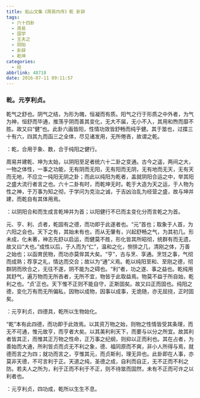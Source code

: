 ```yaml
---
title: 船山文集《周易内传》乾 卦辞
tags:
  - 六十四卦
  - 周易
  - 国学
  - 王夫之
  - 阴阳
  - 卦辞
  - 乾坤
categories:
  - 经
abbrlink: 48718
date: 2016-07-11 09:11:57
---
```


### 乾。元亨利贞。

乾气之舒也。阴气之结，为形为魄，恒凝而有质。阳气之行于形质之中外者，为气为神，恒舒而毕通，推荡乎阴而善其变化，无大不届，无小不入，其用和煦而靡不胜。故又曰“健”也。此卦六画皆阳，性情功效皆舒畅而纯乎健。其于筮也，过揲三十有六，四其九而函三之全体，尽见诸发用，无所倦吝，故谓之乾。
<pre class="prettyprint">：乾，合用于象、数，合于纯阳之健行。</pre>
周易并建乾、坤为太始，以阴阳至足者统六十二卦之变通。古今之遥，两间之大，一物之体性，一事之功能，无有阴而无阳，无有阳而无阴，无有地而无天，无有天而无地，不应立一纯阳无阴之卦；而此以纯阳为乾者，盖就阴阳合运之中，举其阳之盛大流行者言之也。六十二卦有时，而乾坤无时。乾于大造为天之运，于人物为性之神，于万事为知之彻，于学问为克治之诚，于吉凶治乱为经营之盛，故与坤并建，而乾自有其体用焉。
<pre class="prettyprint">：以阴阳合和而生成言乾坤并为首；以阳健行不已而主变化分而言乾之为首。</pre>
元、亨、利、贞者，乾固有之德，而功即于此遂者也。“元”首也；取象于人首，为六阳之会也。天下之有，其始未有也，而从无肇有，兴起舒畅之气，为其初几。形未成，化未著，神志先舒以启运，而健莫不胜，形化皆其所昭彻，统群有而无遗，故又曰“大也。”成性以后，于人而为“仁”，温和之化，恻悱之几，清刚之体，万善之始也；以函育民物，而功亦莫侔其大矣。“亨”，古与烹、享通。烹饪之事，气彻而成熟；荐享之礼，情达而交合；故以为“通”义焉。乾以纯阳至和、至刚之德，彻群阴而欣合之，无往不遂，阴不能为之碍也。“利”者，功之遂、事之益也。乾纯用其舒气，遍万物而无所吝者，无所不宜，物皆于此取益焉。物莫不益于所自始，乾利之也。“贞'正也。天下惟不正则不能自守，正斯固矣。故又曰正而固也。纯阳之德，变化万有而无所偏私，因物以成物，因事以成事，无诡随，亦无屈挠，正时固矣。
<pre class="prettyprint">：元亨利贞，四德具，乾所以生物始化。</pre>
“乾”本有此四德，而功即于此效焉。以其资万物之始，则物之性情皆受其条理，而无不可通，惟元故亨，而亨者大矣。以其美利利天下，而要与以分之所宜。故其利者皆其正，而惟其正万物之性命，正万事之纪纲，则抑以正而利也。其在占者，为善始而大通，所利皆贞而贞无不利之象，德、福同原而不爽，非小人所得与焉，就德而言之为四；就功而言之，亨惟其元，而贞斯利，理无异也。此卦即在人事，亦莫非天德，不可言利于正。天道之纯，圣德之成，自利而自正，无不正而不利之防。若夫人之所为，利于正而不利于不正，则不待筮而固然，未有不正而可许之以利者也。
<pre class="prettyprint">：元亨利贞，四功成，乾所以生生不息。</pre>